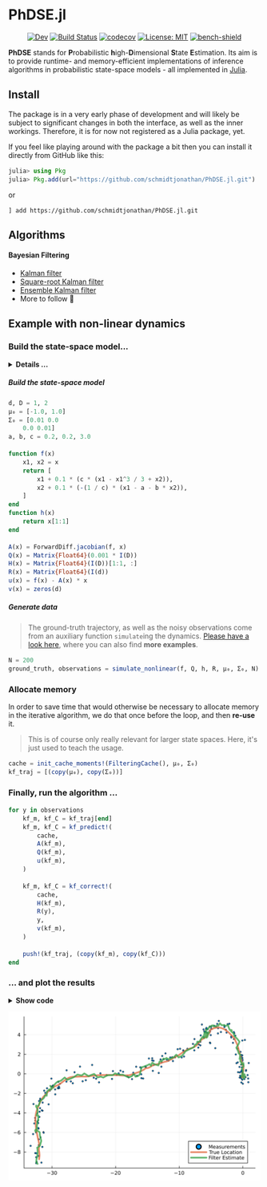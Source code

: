 # PhDSE.jl

<div align="center">

<!-- [![Stable](https://img.shields.io/badge/docs-stable-blue.svg)](https://schmidtjonathan.github.io/PhDSE.jl/stable/) -->
[![Dev](https://img.shields.io/badge/docs-dev-blue.svg)](https://schmidtjonathan.github.io/PhDSE.jl/dev/)
[![Build Status](https://github.com/schmidtjonathan/PhDSE.jl/actions/workflows/CI.yml/badge.svg?branch=main)](https://github.com/schmidtjonathan/PhDSE.jl/actions/workflows/CI.yml?query=branch%3Amain)
[![codecov](https://codecov.io/gh/schmidtjonathan/PhDSE.jl/branch/main/graph/badge.svg?token=IIGAI706O1)](https://codecov.io/gh/schmidtjonathan/PhDSE.jl)
[![License: MIT](https://img.shields.io/badge/License-MIT-success.svg)](https://opensource.org/licenses/MIT)
[![bench-shield](https://img.shields.io/badge/view-benchmarks-blueviolet)](./benchmarks/README.md)

</div>

**PhDSE** stands for **P**robabilistic **h**igh-**D**imensional **S**tate **E**stimation. Its aim is to provide runtime- and memory-efficient implementations of inference algorithms in probabilistic state-space models - all implemented in [Julia](https://julialang.org).

## Install

The package is in a very early phase of development and will likely be subject to significant changes in both the interface, as well as the inner workings.
Therefore, it is for now not registered as a Julia package, yet.

If you feel like playing around with the package a bit then you can install it directly from GitHub like this:

```julia
julia> using Pkg
julia> Pkg.add(url="https://github.com/schmidtjonathan/PhDSE.jl.git")
```

or

```julia-repl
] add https://github.com/schmidtjonathan/PhDSE.jl.git
```

## Algorithms

#### Bayesian Filtering
* [Kalman filter](https://schmidtjonathan.github.io/PhDSE.jl/dev/examples/kalman_filter/)
* [Square-root Kalman filter](https://schmidtjonathan.github.io/PhDSE.jl/dev/examples/sqrt_kalman_filter/)
* [Ensemble Kalman filter](https://schmidtjonathan.github.io/PhDSE.jl/dev/examples/ensemble_kalman_filter/)
* More to follow :raised_hands:



## Example with non-linear dynamics

### Build the state-space model...

<details>
<summary><b>Details ...</b></summary>

##### We define:
* The **dynamics** following the vector field of the FitzHugh-Nagumo equations
* The **observation model** measures the first component of the system
* The posterior is computed using a Kalman filter.

</details>

##### Build the state-space model

```julia
d, D = 1, 2
μ₀ = [-1.0, 1.0]
Σ₀ = [0.01 0.0
    0.0 0.01]
a, b, c = 0.2, 0.2, 3.0

function f(x)
    x1, x2 = x
    return [
        x1 + 0.1 * (c * (x1 - x1^3 / 3 + x2)),
        x2 + 0.1 * (-(1 / c) * (x1 - a - b * x2)),
    ]
end
function h(x)
    return x[1:1]
end

A(x) = ForwardDiff.jacobian(f, x)
Q(x) = Matrix{Float64}(0.001 * I(D))
H(x) = Matrix{Float64}(I(D))[1:1, :]
R(x) = Matrix{Float64}(I(d))
u(x) = f(x) - A(x) * x
v(x) = zeros(d)
```

##### Generate data

> The ground-truth trajectory, as well as the noisy observations come from an auxiliary function `simulate`ing the dynamics. [Please have a look here](https://schmidtjonathan.github.io/PhDSE.jl/dev/examples/kalman_filter/), where you can also find **more examples**.

```julia
N = 200
ground_truth, observations = simulate_nonlinear(f, Q, h, R, μ₀, Σ₀, N)
```

### Allocate memory
In order to save time that would otherwise be necessary to allocate memory in the iterative algorithm, we do that once before the loop, and then **re-use** it.

> This is of course only really relevant for larger state spaces. Here, it's just used to teach the usage.

```julia
cache = init_cache_moments!(FilteringCache(), μ₀, Σ₀)
kf_traj = [(copy(μ₀), copy(Σ₀))]
```

### Finally, run the algorithm ...

```julia
for y in observations
    kf_m, kf_C = kf_traj[end]
    kf_m, kf_C = kf_predict!(
        cache,
        A(kf_m),
        Q(kf_m),
        u(kf_m),
    )

    kf_m, kf_C = kf_correct!(
        cache,
        H(kf_m),
        R(y),
        y,
        v(kf_m),
    )

    push!(kf_traj, (copy(kf_m), copy(kf_C)))
end
```

### ... and plot the results

<details>
<summary><b>Show code</b></summary>

```julia
kf_means = [m for (m, C) in kf_traj]
kf_stds = [2sqrt.(diag(C)) for (m, C) in kf_traj]

plot_x1 = scatter(1:length(observations), [o[1] for o in observations], color = 1, label="data")
plot!(plot_x1, 1:length(ground_truth), [gt[1] for gt in ground_truth], label="gt", color=:black, lw=5, alpha=0.6)
plot_x2 = plot(1:length(ground_truth), [gt[2] for gt in ground_truth], label="gt", color=:black, lw=5, alpha=0.6)
plot!(
    plot_x1,
    1:length(kf_means),
    [m[1] for m in kf_means],
    ribbon = [s[1] for s in kf_stds],
    label = "KF mean",
    color = 3,
    lw = 3,
)
plot!(
    plot_x2,
    1:length(kf_means),
    [m[2] for m in kf_means],
    ribbon = [s[2] for s in kf_stds],
    label = "KF mean",
    color = 3,
    lw = 3,
)
res_plot = plot(plot_x1, plot_x2, layout = (1, 2))
```

</details>


![](https://github.com/schmidtjonathan/PhDSE.jl/blob/gh-pages/dev/examples/kalman_filter_example.svg)
